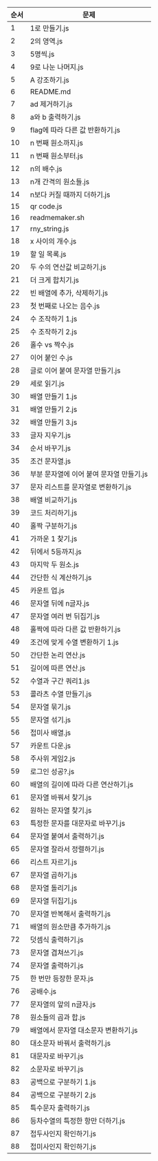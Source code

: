 | 순서 | 문제 |
|-------|-----------|
| 1 | 1로 만들기.js |
| 2 | 2의 영역.js |
| 3 | 5명씩.js |
| 4 | 9로 나눈 나머지.js |
| 5 | A 강조하기.js |
| 6 | README.md |
| 7 | ad 제거하기.js |
| 8 | a와 b 출력하기.js |
| 9 | flag에 따라 다른 값 반환하기.js |
| 10 | n 번째 원소까지.js |
| 11 | n 번째 원소부터.js |
| 12 | n의 배수.js |
| 13 | n개 간격의 원소들.js |
| 14 | n보다 커질 때까지 더하기.js |
| 15 | qr code.js |
| 16 | readmemaker.sh |
| 17 | rny_string.js |
| 18 | x 사이의 개수.js |
| 19 | 할 일 목록.js |
| 20 | 두 수의 연산값 비교하기.js |
| 21 | 더 크게 합치기.js |
| 22 | 빈 배열에 추가, 삭제하기.js |
| 23 | 첫 번째로 나오는 음수.js |
| 24 | 수 조작하기 1.js |
| 25 | 수 조작하기 2.js |
| 26 | 홀수 vs 짝수.js |
| 27 | 이어 붙인 수.js |
| 28 | 글로 이어 붙여 문자열 만들기.js |
| 29 | 세로 읽기.js |
| 30 | 배열 만들기 1.js |
| 31 | 배열 만들기 2.js |
| 32 | 배열 만들기 3.js |
| 33 | 글자 지우기.js |
| 34 | 순서 바꾸기.js |
| 35 | 조건 문자열.js |
| 36 | 부분 문자열에 이어 붙여 문자열 만들기.js |
| 37 | 문자 리스트를 문자열로 변환하기.js |
| 38 | 배열 비교하기.js |
| 39 | 코드 처리하기.js |
| 40 | 홀짝 구분하기.js |
| 41 | 가까운 1 찾기.js |
| 42 | 뒤에서 5등까지.js |
| 43 | 마지막 두 원소.js |
| 44 | 간단한 식 계산하기.js |
| 45 | 카운트 업.js |
| 46 | 문자열 뒤에 n글자.js |
| 47 | 문자열 여러 번 뒤집기.js |
| 48 | 홀짝에 따라 다른 값 반환하기.js |
| 49 | 조건에 맞게 수열 변환하기 1.js |
| 50 | 간단한 논리 연산.js |
| 51 | 길이에 따른 연산.js |
| 52 | 수열과 구간 쿼리1.js |
| 53 | 콜라츠 수열 만들기.js |
| 54 | 문자열 묶기.js |
| 55 | 문자열 섞기.js |
| 56 | 접미사 배열.js |
| 57 | 카운트 다운.js |
| 58 | 주사위 게임2.js |
| 59 | 로그인 성공?.js |
| 60 | 배열의 길이에 따라 다른 연산하기.js |
| 61 | 문자열 바꿔서 찾기.js |
| 62 | 원하는 문자열 찾기.js |
| 63 | 특정한 문자를 대문자로 바꾸기.js |
| 64 | 문자열 붙여서 출력하기.js |
| 65 | 문자열 잘라서 정렬하기.js |
| 66 | 리스트 자르기.js |
| 67 | 문자열 곱하기.js |
| 68 | 문자열 돌리기.js |
| 69 | 문자열 뒤집기.js |
| 70 | 문자열 반복해서 출력하기.js |
| 71 | 배열의 원소만큼 추가하기.js |
| 72 | 덧셈식 출력하기.js |
| 73 | 문자열 겹쳐쓰기.js |
| 74 | 문자열 출력하기.js |
| 75 | 한 번만 등장한 문자.js |
| 76 | 공배수.js |
| 77 | 문자열의 앞의 n글자.js |
| 78 | 원소들의 곱과 합.js |
| 79 | 배열에서 문자열 대소문자 변환하기.js |
| 80 | 대소문자 바꿔서 출력하기.js |
| 81 | 대문자로 바꾸기.js |
| 82 | 소문자로 바꾸기.js |
| 83 | 공백으로 구분하기 1.js |
| 84 | 공백으로 구분하기 2.js |
| 85 | 특수문자 출력하기.js |
| 86 | 등차수열의 특정한 항만 더하기.js |
| 87 | 접두사인지 확인하기.js |
| 88 | 접미사인지 확인하기.js |
